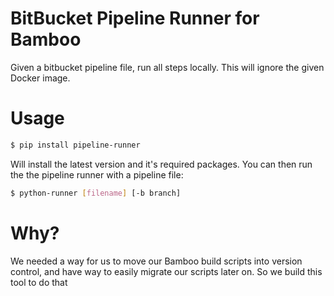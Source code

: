 BitBucket Pipeline Runner for Bamboo
=========================
Given a bitbucket pipeline file, run all steps locally. This will ignore the given Docker image.


Usage
=====

```bash
$ pip install pipeline-runner
```

Will install the latest version and it's required packages. You can then run the the pipeline runner with a pipeline file:

```bash
$ python-runner [filename] [-b branch]
```

Why?
====
We needed a way for us to move our Bamboo build scripts into version control, and have way to easily migrate our scripts later on. So we build this tool to do that
